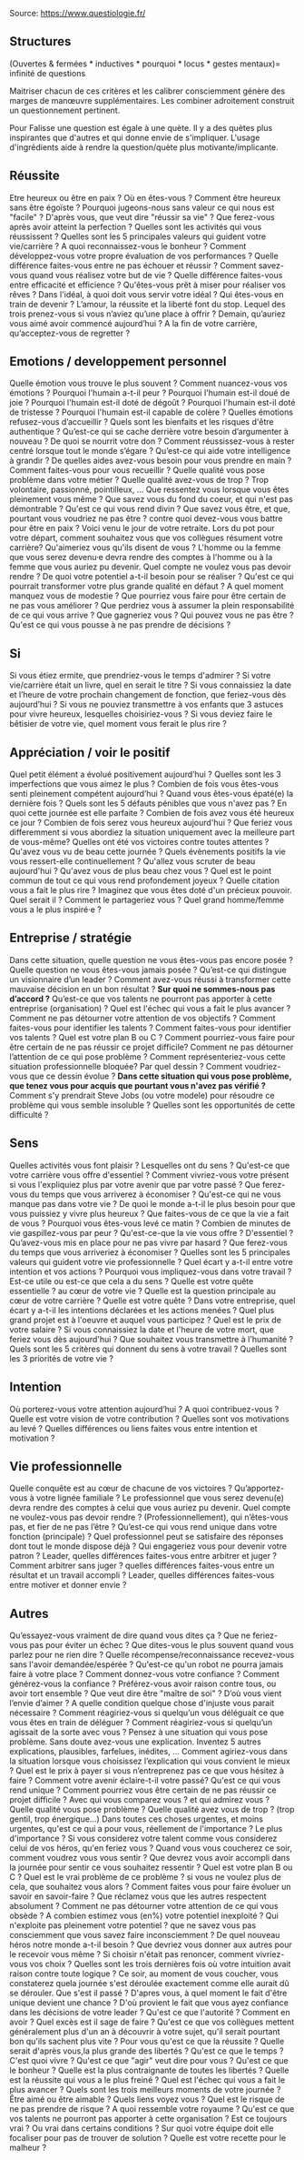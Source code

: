 
Source: https://www.questiologie.fr/

## Structures

(Ouvertes & fermées * inductives * pourquoi * locus * gestes mentaux)= infinité de questions

Maitriser chacun de ces critères et les calibrer consciemment génère des marges de manœuvre supplémentaires. Les combiner adroitement construit un questionnement pertinent.

Pour Falisse une question est égale à une quète. Il y a des quètes plus inspirantes que d'autres et qui donne envie de s'impliquer. L'usage d'ingrédients aide à rendre la question/quète plus motivante/implicante.

## Réussite
Etre heureux ou être en paix ? Où en êtes-vous ?
Comment être heureux sans être égoïste ?
Pourquoi jugeons-nous sans valeur ce qui nous est "facile" ?
D'après vous, que veut dire "réussir sa vie" ?
Que ferez-vous après avoir atteint la perfection ?
Quelles sont les activités qui vous réussissent ?
Quelles sont les 5 principales valeurs qui guident votre vie/carrière ?
A quoi reconnaissez-vous le bonheur ?
Comment développez-vous votre propre évaluation de vos performances ?
Quelle différence faites-vous entre ne pas échouer et réussir ?
Comment savez-vous quand vous réalisez votre but de vie ?
Quelle différence faites-vous entre efficacité et efficience ?
Qu'êtes-vous prêt à miser pour réaliser vos rêves ?
Dans l'idéal, à quoi doit vous servir votre idéal ?
Qui êtes-vous en train de devenir ?
L’amour, la réussite et la liberté font du stop. Lequel des trois prenez-vous si vous n’aviez qu’une place à offrir ?
Demain, qu’auriez vous aimé avoir commencé aujourd’hui ?
A la fin de votre carrière, qu’acceptez-vous de regretter ?


## Emotions / developpement personnel
Quelle émotion vous trouve le plus souvent ?
Comment nuancez-vous vos émotions ?
Pourquoi l'humain a-t-il peur ?
Pourquoi l'humain est-il doué de joie ?
Pourquoi l'humain est-il doté de dégoût ?
Pourquoi l'humain est-il doté de tristesse ?
Pourquoi l'humain est-il capable de colère ?
Quelles émotions refusez-vous d’accueillir ?
Quels sont les bienfaits et les risques d'être authentique ?
Qu’est-ce qui se cache derrière votre besoin d’argumenter à nouveau ?
De quoi se nourrit votre don ? 
Comment réussissez-vous à rester centré lorsque tout le monde s’égare ?
Qu’est-ce qui aide votre intelligence à grandir ?
De quelles aides avez-vous besoin pour vous prendre en main ?
Comment faites-vous pour vous recueillir ?
Quelle qualité vous pose problème dans votre métier ? Quelle qualité avez-vous de trop ? Trop volontaire, passionné, pointilleux, ...
Que ressentez vous lorsque vous êtes pleinement vous même ?
Que savez vous du fond du coeur, et qui n'est pas démontrable ?
Qu'est ce qui vous rend divin ?
Que savez vous être, et que, pourtant vous voudriez ne pas être ?
contre quoi devez-vous vous battre pour être en paix ?
Voici venu le jour de votre retraite. Lors du pot pour votre départ, comment souhaitez vous que vos collègues résument votre carrière? Qu'aimeriez vous qu'ils disent de vous ?
L'homme ou la femme que vous serez devenu·e devra rendre des comptes à l'homme ou à la femme que vous auriez pu devenir. Quel compte ne voulez vous pas devoir rendre ?
De quoi votre potentiel a-t-il besoin pour se réaliser ?
Qu'est ce qui pourrait transformer votre plus grande qualité en défaut ?
A quel moment manquez vous de modestie ?
Que pourriez vous faire pour être certain de ne pas vous améliorer ?
Que perdriez vous à assumer la plein responsabilité de ce qui vous arrive ? Que gagneriez vous ?
Qui pouvez vous ne pas être ?
Qu'est ce qui vous pousse à ne pas prendre de décisions ?

## Si
Si vous étiez ermite, que prendriez-vous le temps d'admirer ?
Si votre vie/carrière était un livre, quel en serait le titre ?
Si vous connaissiez la date et l’heure de votre prochain changement de fonction, que feriez-vous dès aujourd’hui ?
Si vous ne pouviez transmettre à vos enfants que 3 astuces pour vivre heureux, lesquelles choisiriez-vous ?
Si vous deviez faire le bêtisier de votre vie, quel moment vous ferait le plus rire ?

## Appréciation / voir le positif
Quel petit élément a évolué positivement aujourd’hui ?
Quelles sont les 3 imperfections que vous aimez le plus ?
Combien de fois vous êtes-vous senti pleinement compétent aujourd’hui ?
Quand vous êtes-vous épaté(e) la dernière fois ?
Quels sont les 5 défauts pénibles que vous n'avez pas ?
En quoi cette journée est elle parfaite ?
Combien de fois avez vous été heureux ce jour ?
Combien de fois serez vous heureux aujourd'hui ?
Que feriez vous differemment si vous abordiez la situation uniquement avec la meilleure part de vous-même?
Quelles ont été vos victoires contre toutes attentes ?
Qu'avez vous vu de beau cette journée ?
Quels évènements positifs la vie vous ressert-elle continuellement ?
Qu'allez vous scruter de beau aujourd'hui ?
Qu'avez vous de plus beau chez vous ?
Quel est le point commun de tout ce qui vous rend profondement joyeux ?
Quelle citation vous a fait le plus rire ?
Imaginez que vous êtes doté d'un précieux pouvoir. Quel serait il ? Comment le partageriez vous ?
Quel grand homme/femme vous a le plus inspiré·e ?

## Entreprise / stratégie
Dans cette situation, quelle question ne vous êtes-vous pas encore posée ?
Quelle question ne vous êtes-vous jamais posée ?
Qu’est-ce qui distingue un visionnaire d’un leader ?
Comment avez-vous réussi à transformer cette mauvaise décision en un bon résultat ?
**Sur quoi ne sommes-nous pas d’accord ?**
Qu’est-ce que vos talents ne pourront pas apporter à cette entreprise (organisation) ?
Quel est l'échec qui vous a fait le plus avancer ?
Comment ne pas détourner votre attention de vos objectifs ?
Comment faites-vous pour identifier les talents ?
Comment faites-vous pour identifier vos talents ?
Quel est votre plan B ou C ?
Comment pourriez-vous faire pour être certain de ne pas réussir ce projet difficile?
Comment ne pas détourner l’attention de ce qui pose problème ?
Comment représenteriez-vous cette situation professionnelle bloquée? Par quel dessin ?
Comment voudriez-vous que ce dessin évolue ?
**Dans cette situation qui vous pose problème, que tenez vous pour acquis que pourtant vous n'avez pas vérifié ?**
Comment s'y prendrait Steve Jobs (ou votre modele) pour résoudre ce problème qui vous semble insoluble ?
Quelles sont les opportunités de cette difficulté ?

## Sens
Quelles activités vous font plaisir ? Lesquelles ont du sens ?
Qu'est-ce que votre carrière vous offre d'essentiel ?
Comment vivriez-vous votre présent si vous l'expliquiez plus par votre avenir que par votre passé ?
Que ferez-vous du temps que vous arriverez à économiser ?
Qu'est-ce qui ne vous manque pas dans votre vie ?
De quoi le monde a-t-il le plus besoin pour que vous puissiez y vivre plus heureux ?
Que faites-vous de ce que la vie a fait de vous ?
Pourquoi vous êtes-vous levé ce matin ?
Combien de minutes de vie gaspillez-vous par peur ?
Qu'est-ce-que la vie vous offre ? D'essentiel ?
Qu’avez-vous mis en place pour ne pas vivre par hasard ?
Que ferez-vous du temps que vous arriveriez à économiser ?
Quelles sont les 5 principales valeurs qui guident votre vie professionnelle ?
Quel écart y a-t-il entre votre intention et vos actions ?
Pourquoi vous impliquez-vous dans votre travail ?
Est-ce utile ou est-ce que cela a du sens ?
Quelle est votre quête essentielle ? au cœur de votre vie ?
Quelle est la question principale au cœur de votre carrière ? Quelle est votre quête ?
Dans votre entreprise, quel écart y a-t-il les intentions déclarées et les actions menées ?
Quel plus grand projet est à l'oeuvre et auquel vous participez ?
Quel est le prix de votre salaire ?
Si vous connaissiez la date et l'heure de votre mort, que feriez vous dès aujourd'hui ?
Que souhaitez vous transmettre à l'humanité ?
Quels sont les 5 critères qui donnent du sens à votre travail ?
Quelles sont les 3 priorités de votre vie ?

## Intention
Où porterez-vous votre attention aujourd’hui ?
A quoi contribuez-vous ? Quelle est votre vision de votre contribution ?
Quelles sont vos motivations au levé ?
Quelles différences ou liens faites vous entre intention et motivation ?


## Vie professionnelle
Quelle conquête est au cœur de chacune de vos victoires ?
Qu’apportez-vous à votre lignée familiale ?
Le professionnel que vous serez devenu(e) devra rendre des comptes à celui que vous auriez pu devenir. Quel compte ne voulez-vous pas devoir rendre ?
(Professionnellement), qui n’êtes-vous pas, et fier de ne pas l’être ?
Qu’est-ce qui vous rend unique dans votre fonction (principale) ?
Quel professionnel peut se satisfaire des réponses dont tout le monde dispose déjà ?
Qui engageriez vous pour devenir votre patron ?
Leader, quelles différences faites-vous entre arbitrer et juger ? Comment arbitrer sans juger ?
quelles différences faites-vous entre un résultat et un travail accompli ?
 Leader, quelles différences faites-vous entre motiver et donner envie ?


## Autres
Qu’essayez-vous vraiment de dire quand vous dites ça ?
Que ne feriez-vous pas pour éviter un échec ?
Que dites-vous le plus souvent quand vous parlez pour ne rien dire ?
Quelle récompense/reconnaissance recevez-vous sans l'avoir demandée/espérée ?
Qu'est-ce qu'un robot ne pourra jamais faire à votre place ?
Comment donnez-vous votre confiance ?
Comment générez-vous la confiance ?
Préférez-vous avoir raison contre tous, ou avoir tort ensemble ?
Que veut dire être "maître de soi" ?
D’où vous vient l’envie d’aimer ?
A quelle condition quelque chose d'injuste vous parait nécessaire ?
Comment réagiriez-vous si quelqu’un vous déléguait ce que vous êtes en train de déléguer ?
Comment réagiriez-vous si quelqu’un agissait de la sorte avec vous ? 
Pensez à une situation qui vous pose problème.  Sans doute avez-vous une explication. Inventez 5 autres explications, plausibles, farfelues, inédites, … Comment agiriez-vous dans la situation lorsque vous choisissez l’explication qui vous convient le mieux ?
Quel est le prix à payer si vous n’entreprenez pas ce que vous hésitez à faire ?
Comment votre avenir éclaire-t-il votre passé?
Qu'est ce qui vous rend unique ?
Comment pourriez vous être certain de ne pas réussir ce projet difficile ?
Avec qui vous comparez vous ? et qui admirez vous ?
Quelle qualité vous pose problème ? Quelle qualité avez vous de trop ? (trop gentil, trop énergique...)
Dans toutes ces choses urgentes, et moins urgentes, qu'est ce qui a pour vous, réellement de l'importance ? Le plus d'importance ? 
Si vous considerez votre talent comme vous considerez celui de vos héros, qu'en feriez vous ?
Quand vous vous coucherez ce soir, comment voudrez vous vous sentir ? Que devrez vous avoir accompli dans la journée pour sentir ce vous souhaitez ressentir ?
Quel est votre plan B ou C ?
Quel est le vrai problème de ce problème ?
si vous ne voulez plus de cela, que souhaitez vous alors ?
Comment faites vous pour faire évoluer un savoir en savoir-faire ?
Que réclamez vous que les autres respectent absolument ?
Comment ne pas détourner votre attention de ce qui vous obsède ?
A combien estimez vous (en%) votre potentiel inexploité ?
Qui n'exploite pas pleinement votre potentiel ?
que ne savez vous pas consciemment que vous savez faire inconsciemment ?
De quel nouveau héros notre monde a-t-il besoin ?
Que devriez vous donner aux autres pour le recevoir vous même ?
Si choisir n'était pas renoncer, comment vivriez-vous vos choix ?
Quelles sont les trois dernières fois où votre intuition avait raison contre toute logique ?
Ce soir, au moment de vous coucher, vous constaterez quela journée s'est déroulée exactement comme elle aurait dû se dérouler. Que s'est il passé ?
D'apres vous, à quel moment le fait d'être unique devient une chance ?
D'où provient le fait que vous  ayez confiance dans les décisions de votre leader ?
Qu'est ce que l'autorité ? Comment en avoir ?
Quel excès est il sage de faire ?
Qu'est ce que vos collègues mettent généralement plus d'un an à découvrir à votre sujet, qu'il serait pourtant bon qu'ils sachent plus vite ?
Pour vous qu'est ce que la réussite ?
Quelle serait d'après vous,la plus grande des libertés ?
Qu'est ce que le temps ?
C'est quoi vivre ?
Qu'est ce que "agir" veut dire pour vous ?
Qu'est ce que le bonheur ?
Quelle est la plus contraignante de toutes les libertés ?
Quelle est la réussite qui vous a le plus freiné ?
Quel est l'échec qui vous a fait le plus avancer ?
Quels sont les trois meilleurs moments de votre journée ?
Être aimé ou être aimable ? Quels liens voyez vous ?
Quel est le risque de ne pas prendre de risque ?
A quoi ressemble votre royaume ?
Qu'est ce que vos talents ne pourront pas apporter à cette organisation ?
Est ce toujours vrai ? Ou vrai dans certains conditions ?
Sur quoi votre équipe doit elle focaliser pour pas de trouver de solution ?
Quelle est votre recette pour le malheur ?
